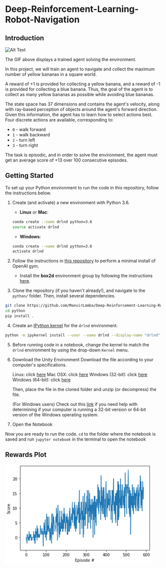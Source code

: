 # Deep-Reinforcement-Learning-Robot-Navigation
## Introduction
![Alt Text](https://github.com/ManvirLamba/Deep-Reinforcement-Learning-Robot-Navigation/blob/main/Media/TrainedAgent.gif)

The GIF above displays a trained agent solving the environment. 

In this project, we will train an agent to navigate and collect the maximum number of yellow bananas in a square world.

A reward of +1 is provided for collecting a yellow banana, and a reward of -1 is provided for collecting a blue banana. Thus, the goal of the agent is to collect as many yellow bananas as possible while avoiding blue bananas.

The state space has 37 dimensions and contains the agent's velocity, along with ray-based perception of objects around the agent's forward direction. Given this information, the agent has to learn how to select actions best. Four discrete actions are available, corresponding to:

- `0` - walk forward 
- `1` - walk backward
- `2` - turn left
- `3` - turn right

The task is episodic, and in order to solve the environment, the agent must get an average score of +13 over 100 consecutive episodes.

## Getting Started 

To set up your Python environment to run the code in this repository, follow the instructions below.

1. Create (and activate) a new environment with Python 3.6.

	- __Linux__ or __Mac__: 
	```bash
	conda create --name drlnd python=3.6
	source activate drlnd
	```
	- __Windows__: 
	```bash
	conda create --name drlnd python=3.6 
	activate drlnd
	```
	
2. Follow the instructions in [this repository](https://github.com/openai/gym) to perform a minimal install of OpenAI gym.  
	- Install the **box2d** environment group by following the instructions [here](https://github.com/openai/gym#box2d).
	
3. Clone the repository (if you haven't already!), and navigate to the `python/` folder.  Then, install several dependencies.
```bash
git clone https://github.com/ManvirLamba/Deep-Reinforcement-Learning-Robot-Navigation.git
cd python
pip install .
```

4. Create an [IPython kernel](http://ipython.readthedocs.io/en/stable/install/kernel_install.html) for the `drlnd` environment.  
```bash
python -m ipykernel install --user --name drlnd --display-name "drlnd"
```

5. Before running code in a notebook, change the kernel to match the `drlnd` environment by using the drop-down `Kernel` menu.
6. Download the Unity Environment
   Download the file according to your computer's specifications.

   Linux: click [here](https://s3-us-west-1.amazonaws.com/udacity-drlnd/P1/Banana/Banana_Linux.zip)
   Mac OSX: click [here](https://s3-us-west-1.amazonaws.com/udacity-drlnd/P1/Banana/Banana.app.zip)
   Windows (32-bit): click [here](https://s3-us-west-1.amazonaws.com/udacity-drlnd/P1/Banana/Banana_Windows_x86.zip)
   Windows (64-bit): click [here](https://s3-us-west-1.amazonaws.com/udacity-drlnd/P1/Banana/Banana_Windows_x86_64.zip)

   Then, place the file in the cloned folder and unzip (or decompress) the file.

   (For Windows users) Check out this [link](https://support.microsoft.com/en-us/help/827218/how-to-determine-whether-a-computer-is-running-a-32-bit-version-or-64) if you need help with determining if your computer is running a 32-bit version or 64-bit version of the Windows operating system.

7. Open the Notebook

Now you are ready to run the code. `cd` to the folder where the notebook is saved and run `jupyter notebook` in the terminal to open the notebook
## Rewards Plot
![Alt Text](https://github.com/ManvirLamba/Deep-Reinforcement-Learning-Robot-Navigation/blob/main/Media/RewardsPlot.png)

